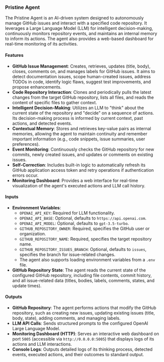 ### Pristine Agent

The Pristine Agent is an AI-driven system designed to autonomously manage GitHub issues and interact with a specified code repository. It leverages a Large Language Model (LLM) for intelligent decision-making, continuously monitors repository events, and maintains an internal memory to inform its actions. The agent also provides a web-based dashboard for real-time monitoring of its activities.

#### Features

*   **GitHub Issue Management**: Creates, retrieves, updates (title, body), closes, comments on, and manages labels for GitHub issues. It aims to detect documentation issues, scope human-created issues, address TODOs in code, identify logic flaws, suggest test improvements, and propose enhancements.
*   **Code Repository Interaction**: Clones and periodically pulls the latest changes from the target GitHub repository, lists all files, and reads the content of specific files to gather context.
*   **Intelligent Decision-Making**: Utilizes an LLM to "think" about the current state of the repository and "decide" on a sequence of actions. Its decision-making process is informed by current context, past actions, and detected events.
*   **Contextual Memory**: Stores and retrieves key-value pairs as internal memories, allowing the agent to maintain continuity and remember important information (e.g., code snippets, issue summaries, user preferences).
*   **Event Monitoring**: Continuously checks the GitHub repository for new commits, newly created issues, and updates or comments on existing issues.
*   **Self-Correction**: Includes built-in logic to automatically refresh its GitHub application access token and retry operations if authentication errors occur.
*   **Monitoring Dashboard**: Provides a web interface for real-time visualization of the agent's executed actions and LLM call history.

#### Inputs

*   **Environment Variables**:
    *   `OPENAI_API_KEY`: Required for LLM functionality.
    *   `OPENAI_API_BASE`: Optional, defaults to `https://api.openai.com`.
    *   `OPENAI_API_MODEL`: Optional, defaults to `gpt-3.5-turbo`.
    *   `GITHUB_REPOSITORY_OWNER`: Required, specifies the GitHub user or organization.
    *   `GITHUB_REPOSITORY_NAME`: Required, specifies the target repository name.
    *   `GITHUB_REPOSITORY_ISSUES_BRANCH`: Optional, defaults to `issues`, specifies the branch for issue-related changes.
    *   The agent also supports loading environment variables from a `.env` file.
*   **GitHub Repository State**: The agent reads the current state of the configured GitHub repository, including file contents, commit history, and all issue-related data (titles, bodies, labels, comments, states, and update times).

#### Outputs

*   **GitHub Repository**: The agent performs actions that modify the GitHub repository, such as creating new issues, updating existing issues (title, body, state), adding comments, and managing labels.
*   **LLM API Calls**: Sends structured prompts to the configured OpenAI Large Language Model.
*   **Monitoring Dashboard (HTTP)**: Serves an interactive web dashboard on port `5005` (accessible via `http://0.0.0.0:5005`) that displays logs of its actions and LLM interactions.
*   **Console Logs**: Outputs detailed logs of its thinking process, detected events, executed actions, and their outcomes to standard output.